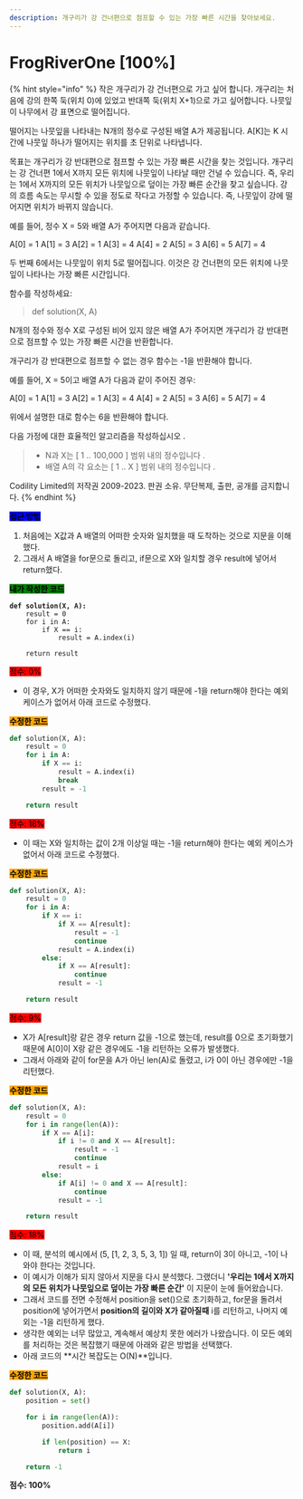```yaml
---
description: 개구리가 강 건너편으로 점프할 수 있는 가장 빠른 시간을 찾아보세요.
---
```


# FrogRiverOne \[100%]

{% hint style="info" %}
작은 개구리가 강 건너편으로 가고 싶어 합니다. 개구리는 처음에 강의 한쪽 둑(위치 0)에 있었고 반대쪽 둑(위치 X+1)으로 가고 싶어합니다. 나뭇잎이 나무에서 강 표면으로 떨어집니다.

떨어지는 나뭇잎을 나타내는 N개의 정수로 구성된 배열 A가 제공됩니다. A\[K]는 K 시간에 나뭇잎 하나가 떨어지는 위치를 초 단위로 나타냅니다.

목표는 개구리가 강 반대편으로 점프할 수 있는 가장 빠른 시간을 찾는 것입니다. 개구리는 강 건너편 1에서 X까지 모든 위치에 나뭇잎이 나타날 때만 건널 수 있습니다. 즉, 우리는 1에서 X까지의 모든 위치가 나뭇잎으로 덮이는 가장 빠른 순간을 찾고 싶습니다. 강의 흐름 속도는 무시할 수 있을 정도로 작다고 가정할 수 있습니다. 즉, 나뭇잎이 강에 떨어지면 위치가 바뀌지 않습니다.

예를 들어, 정수 X = 5와 배열 A가 주어지면 다음과 같습니다.

A\[0] = 1 A\[1] = 3 A\[2] = 1 A\[3] = 4 A\[4] = 2 A\[5] = 3 A\[6] = 5 A\[7] = 4

두 번째 6에서는 나뭇잎이 위치 5로 떨어집니다. 이것은 강 건너편의 모든 위치에 나뭇잎이 나타나는 가장 빠른 시간입니다.

함수를 작성하세요:

> def solution(X, A)

N개의 정수와 정수 X로 구성된 비어 있지 않은 배열 A가 주어지면 개구리가 강 반대편으로 점프할 수 있는 가장 빠른 시간을 반환합니다.

개구리가 강 반대편으로 점프할 수 없는 경우 함수는 -1을 반환해야 합니다.

예를 들어, X = 5이고 배열 A가 다음과 같이 주어진 경우:

A\[0] = 1 A\[1] = 3 A\[2] = 1 A\[3] = 4 A\[4] = 2 A\[5] = 3 A\[6] = 5 A\[7] = 4

위에서 설명한 대로 함수는 6을 반환해야 합니다.

다음 가정에 대한 효율적인 알고리즘을 작성하십시오 .

> * N과 X는 \[ 1 .. 100,000 ] 범위 내의 정수입니다 .
> * 배열 A의 각 요소는 \[ 1 .. X ] 범위 내의 정수입니다 .



Codility Limited의 저작권 2009-2023. 판권 소유. 무단복제, 출판, 공개를 금지합니다.
{% endhint %}



<mark style="background-color:blue;">**접근 방법**</mark>

1. 처음에는 X값과 A 배열의 어떠한 숫자와 일치했을 때 도착하는 것으로 지문을 이해했다.
2. 그래서 A 배열을 for문으로 돌리고, if문으로 X와 일치할 경우 result에 넣어서 return했다.



<mark style="background-color:green;">**내가 작성한 코드**</mark>

<pre class="language-python"><code class="lang-python"><strong>def solution(X, A):
</strong>    result = 0
    for i in A:
        if X == i:
            result = A.index(i)

    return result
</code></pre>

<mark style="background-color:red;">점수: 0%</mark>

* 이 경우, X가 어떠한 숫자와도 일치하지 않기 때문에 -1을 return해야 한다는 예외 케이스가 없어서 아래 코드로 수정했다.



<mark style="background-color:orange;">**수정한 코드**</mark>

```python
def solution(X, A):
    result = 0
    for i in A:
        if X == i:
            result = A.index(i)
            break
        result = -1

    return result
```

<mark style="background-color:red;">점수: 18%</mark>

* 이 때는 X와 일치하는 값이 2개 이상일 때는 -1을 return해야 한다는 예외 케이스가 없어서 아래 코드로 수정했다.



<mark style="background-color:orange;">**수정한 코드**</mark>

```python
def solution(X, A):
    result = 0
    for i in A:
        if X == i:
            if X == A[result]:
                result = -1
                continue
            result = A.index(i)
        else:
            if X == A[result]:
                continue
            result = -1

    return result
```

<mark style="background-color:red;">점수: 9%</mark>

* X가 A\[result]랑 같은 경우 return 값을 -1으로 했는데, result를 0으로 초기화했기 때문에 A\[0]이 X랑 같은 경우에도 -1을 리턴하는 오류가 발생했다.
* 그래서 아래와 같이 for문을 A가 아닌 len(A)로 돌렸고, i가 0이 아닌 경우에만 -1을 리턴했다.



<mark style="background-color:orange;">**수정한 코드**</mark>

```python
def solution(X, A):
    result = 0
    for i in range(len(A)):
        if X == A[i]:
            if i != 0 and X == A[result]:
                result = -1
                continue
            result = i
        else:
            if A[i] != 0 and X == A[result]:
                continue
            result = -1

    return result
```

<mark style="background-color:red;">점수: 18%</mark>

* 이 때, 분석의 예시에서 (5, \[1, 2, 3, 5, 3, 1]) 일 때, return이 3이 아니고, -1이 나와야 한다는 것입니다.
* 이 예시가 이해가 되지 않아서 지문을 다시 분석했다. 그랬더니 **'우리는 1에서 X까지의 모든 위치가 나뭇잎으로 덮이는 가장 빠른 순간'** 이 지문이 눈에 들어왔습니다.&#x20;
* 그래서 코드를 전면 수정해서 position을 set()으로 초기화하고, for문을 돌려서 position에 넣어가면서 **position의 길이와 X가 같아질때** i를 리턴하고, 나머지 예외는 -1을 리턴하게 했다.
* 생각한 예외는 너무 많았고, 계속해서 예상치 못한 에러가 나왔습니다. 이 모든 예외를 처리하는 것은 복잡했기 때문에 아래와 같은 방법을 선택했다.
* 아래 코드의 **시간 복잡도는 O(N)**입니다.



<mark style="background-color:orange;">**수정한 코드**</mark>

```python
def solution(X, A):
    position = set()

    for i in range(len(A)):
        position.add(A[i])

        if len(position) == X:
            return i

    return -1
```

**점수: 100%**
